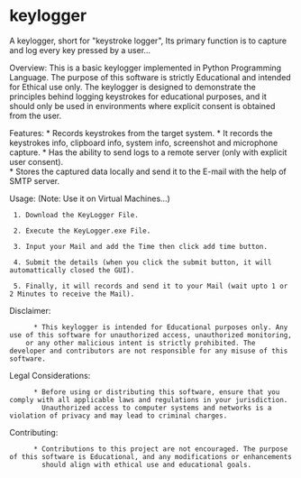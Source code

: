 # keylogger
A keylogger, short for "keystroke logger", Its primary function is to capture and log every key pressed by a user...


Overview:
	This is a basic keylogger implemented in Python Programming Language. The purpose of this software is strictly Educational and intended for Ethical use only. 
The keylogger is designed to demonstrate the principles behind logging keystrokes for educational purposes, and it should only be used in environments where 
explicit consent is obtained from the user.

Features:
	* Records keystrokes from the target system.
        * It records the keystrokes info, clipboard info, system info, screenshot and microphone capture.
    	* Has the ability to send logs to a remote server (only with explicit user consent).  
    	* Stores the captured data locally and send it to the E-mail with the help of SMTP server.

Usage:
     (Note: Use it on Virtual Machines...)
	
     1. Download the KeyLogger File.

     2. Execute the KeyLogger.exe File.

     3. Input your Mail and add the Time then click add time button.

     4. Submit the details (when you click the submit button, it will automattically closed the GUI).

     5. Finally, it will records and send it to your Mail (wait upto 1 or 2 Minutes to receive the Mail). 


Disclaimer:

          * This keylogger is intended for Educational purposes only. Any use of this software for unauthorized access, unauthorized monitoring, 
	    or any other malicious intent is strictly prohibited. The developer and contributors are not responsible for any misuse of this software. 

Legal Considerations:

          * Before using or distributing this software, ensure that you comply with all applicable laws and regulations in your jurisdiction. 
            Unauthorized access to computer systems and networks is a violation of privacy and may lead to criminal charges.

Contributing:

          * Contributions to this project are not encouraged. The purpose of this software is Educational, and any modifications or enhancements 
            should align with ethical use and educational goals.
